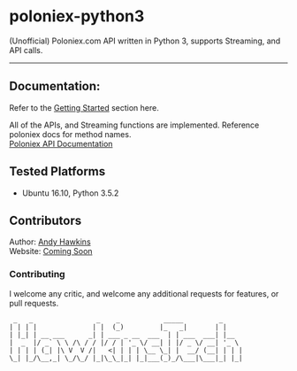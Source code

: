 # poloniex-python3
(Unofficial) Poloniex.com API written in Python 3, supports Streaming, and API calls.
  
---
  
## Documentation: 
Refer to the [Getting Started](https://github.com/a904guy/poloniex-python3/wiki/Getting-Started) section here.

All of the APIs, and Streaming functions are implemented. Reference poloniex docs for method names.  
[Poloniex API Documentation](https://poloniex.com/support/api/)
  
  
## Tested Platforms
 - Ubuntu 16.10, Python 3.5.2
  
## Contributors
Author: [Andy Hawkins](http://github.com/a904guy)  
Website: [Coming Soon](http://hawkins.tech)  
  
### Contributing
I welcome any critic, and welcome any additional requests for features, or pull requests.
  
```
 _   _                _    _           _____         _
| | | |              | |  (_)         |_   _|       | |
| |_| | __ ___      _| | ___ _ __  ___  | | ___  ___| |__
|  _  |/ _` \ \ /\ / / |/ / | '_ \/ __| | |/ _ \/ __| '_ \
| | | | (_| |\ V  V /|   <| | | | \__ \_| |  __/ (__| | | |
\_| |_/\__,_| \_/\_/ |_|\_\_|_| |_|___(_)_/\___|\___|_| |_|
   
```
